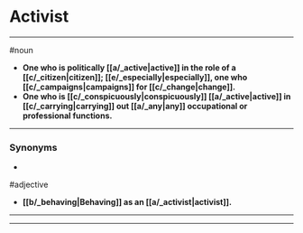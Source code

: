 # Activist
---
#noun
- **One who is politically [[a/_active|active]] in the role of a [[c/_citizen|citizen]]; [[e/_especially|especially]], one who [[c/_campaigns|campaigns]] for [[c/_change|change]].**
- **One who is [[c/_conspicuously|conspicuously]] [[a/_active|active]] in [[c/_carrying|carrying]] out [[a/_any|any]] occupational or professional functions.**
---
### Synonyms
- 
#adjective
- **[[b/_behaving|Behaving]] as an [[a/_activist|activist]].**
---
---
